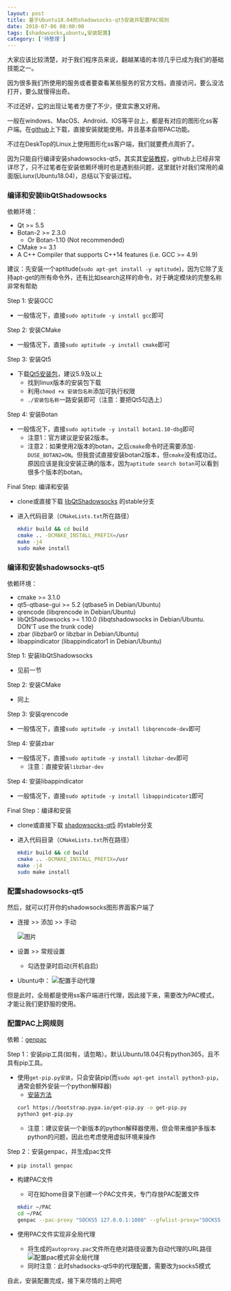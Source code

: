 ```yaml
---
layout: post
title: 基于Ubuntu18.04的shadowsocks-qt5安装并配置PAC规则
date: 2018-07-06 08:00:00
tags: [shadowsocks,ubuntu,安装配置]
category: ['待整理']
---
```


大家应该比较清楚，对于我们程序员来说，翻越某墙的本领几乎已成为我们的基础技能之一。

因为很多我们所使用的服务或者要查看某些服务的官方文档，直接访问，要么没法打开，要么就慢得出奇。

不过还好，[它](https://bwh1.net/index.php)的出现让笔者方便了不少，便宜实惠又好用。

一般在windows、MacOS、Android、IOS等平台上，都是有对应的图形化ss客户端。在[github](https://github.com/shadowsocks)上下载，直接安装就能使用。并且基本自带PAC功能。

不过在DeskTop的Linux上使用图形化ss客户端，我们就要费点周折了。

因为只能自行编译安装shadowsocks-qt5，其实其[安装教程](https://github.com/shadowsocks/shadowsocks-qt5/wiki/Compiling)，github上已经非常详尽了，只不过笔者在安装依赖环境时也是遇到些问题，这里就针对我们常用的桌面版Liunx(Ubuntu18.04)，总结以下安装过程。

### 编译和安装libQtShadowsocks

依赖环境：

- Qt >= 5.5
- Botan-2 >= 2.3.0
    - Or Botan-1.10 (Not recommended)
- CMake >= 3.1
- A C++ Compiler that supports C++14 features (i.e. GCC >= 4.9)

建议：先安装一个aptitude(`sudo apt-get install -y aptitude`)，因为它除了支持apt-get的所有命令外，还有比如search这样的命令，对于确定模块的完整名称非常有帮助

Step 1: 安装GCC

- 一般情况下，直接`sudo aptitude -y install gcc`即可

Step 2: 安装CMake

- 一般情况下，直接`sudo aptitude -y install cmake`即可

Step 3: 安装Qt5

- 下载[Qt5安装包](https://download.qt.io/official_releases/qt/)，建议5.9及以上 
    - 找到linux版本的安装包下载
    - 利用`chmod +x 安装包名称`添加可执行权限
    - `./安装包名称`一路安装即可（注意：要把Qt5勾选上）

Step 4: 安装Botan

- 一般情况下，直接`sudo aptitude -y install botan1.10-dbg`即可
    - 注意1：官方建议是安装2版本。
    - 注意2：如果使用2版本的botan，之后`cmake`命令时还需要添加`-DUSE_BOTAN2=ON`。但我尝试直接安装botan2版本，但`cmake`没有成功过。原因应该是我没安装正确的版本，因为`aptitude search botan`可以看到很多个版本的botan。


Final Step: 编译和安装

- clone或直接下载 [libQtShadowsocks](https://github.com/shadowsocks/libQtShadowsocks.git) 的stable分支 

- 进入代码目录（`CMakeLists.txt`所在路径）
    ```bash
    mkdir build && cd build
    cmake .. -DCMAKE_INSTALL_PREFIX=/usr
    make -j4
    sudo make install
    ```

### 编译和安装shadowsocks-qt5

依赖环境：
- cmake >= 3.1.0
- qt5-qtbase-gui >= 5.2 (qtbase5 in Debian/Ubuntu)
- qrencode (libqrencode in Debian/Ubuntu)
- libQtShadowsocks >= 1.10.0 (libqtshadowsocks in Debian/Ubuntu. DON'T use the trunk code)
- zbar (libzbar0 or libzbar in Debian/Ubuntu)
- libappindicator (libappindicator1 in Debian/Ubuntu)


Step 1: 安装libQtShadowsocks

- 见前一节

Step 2: 安装CMake

- 同上

Step 3: 安装qrencode

- 一般情况下，直接`sudo aptitude -y install libqrencode-dev`即可

Step 4: 安装zbar

- 一般情况下，直接`sudo aptitude -y install libzbar-dev`即可
    - 注意：直接安装`libzbar-dev`

Step 4: 安装libappindicator

- 一般情况下，直接`sudo aptitude -y install libappindicator1`即可

Final Step：编译和安装

- clone或直接下载 [shadowsocks-qt5](https://github.com/shadowsocks/shadowsocks-qt5.git) 的stable分支 

- 进入代码目录（`CMakeLists.txt`所在路径）
    ```bash
    mkdir build && cd build
    cmake .. -DCMAKE_INSTALL_PREFIX=/usr
    make -j4
    sudo make install
    ```
 
### 配置shadowsocks-qt5
 
然后，就可以打开你的shadowsocks图形界面客户端了

- 连接 >> 添加 >> 手动

    ![图片](/assets/images/shadowsocks-Qt5.png)

- 设置 >> 常规设置
    - 勾选登录时启动(开机自启)

- Ubuntu中：
    ![配置手动代理](/assets/images/Ubuntu18.04配置手动代理.png)


但是此时，全局都是使用ss客户端进行代理，因此接下来，需要改为PAC模式，才能让我们更舒服的使用。
 

### 配置PAC上网规则
 
依赖：[genpac](https://github.com/JinnLynn/genpac)

Step 1：安装pip工具(如有，请忽略）。默认Ubuntu18.04只有python365，且不具有pip工具。

- 使用`get-pip.py安装`，只会安装pip(而`sudo apt-get install python3-pip`，通常会额外安装一个python解释器)
    - [安装方法](https://pip.pypa.io/en/stable/installing/)
    ```bash
    curl https://bootstrap.pypa.io/get-pip.py -o get-pip.py
    python3 get-pip.py  
    ```
    - 注意：建议安装一个新版本的python解释器使用，但会带来维护多版本python的问题，因此也考虑使用虚拟环境来操作

Step 2：安装genpac，并生成pac文件

- `pip install genpac`

- 构建PAC文件
    - 可在如home目录下创建一个PAC文件夹，专门存放PAC配置文件
    ```bash
    mkdir ~/PAC
    cd ~/PAC
    genpac --pac-proxy "SOCKS5 127.0.0.1:1080" --gfwlist-proxy="SOCKS5 127.0.0.1:1080" --gfwlist-url=https://raw.githubusercontent.com/gfwlist/gfwlist/master/gfwlist.txt --output="autoproxy.pac"
    ```

- 使用PAC文件实现非全局代理
    - 将生成的`autoproxy.pac`文件所在绝对路径设置为自动代理的URL路径
    ![配置pac模式非全局代理](/assets/images/配置pac模式非全局代理.png)
    - 同时注意：此时shadsocks-qt5中的代理配置，需要改为socks5模式


自此，安装配置完成，接下来尽情的上网吧
    


 
 
 
